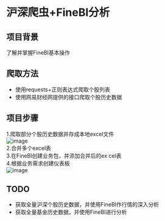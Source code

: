 # 沪深爬虫+FineBI分析
## 项目背景
了解并掌握FineBI基本操作

## 爬取方法
- 使用requests+正则表达式爬取个股列表
- 使用网易财经网提供的接口爬取个股历史数据

## 项目步骤
1.爬取部分个股历史数据并存成本地excel文件   
![image](https://github.com/huangym1/Stock_Spider_BI/blob/master/images/stock.png)  
2.合并多个excel表  
3.在FineBI创建业务包，并添加合并后的ex
    cel表  
4.根据业务需求创建仪表板   
![image](https://github.com/huangym1/Stock_Spider_BI/blob/master/images/FineBI.png)

## TODO
- 获取全量沪深个股历史数据，并使用FineBI作行情的深入分析
- 获取全量基金历史数据，并使用FineBI进行分析
